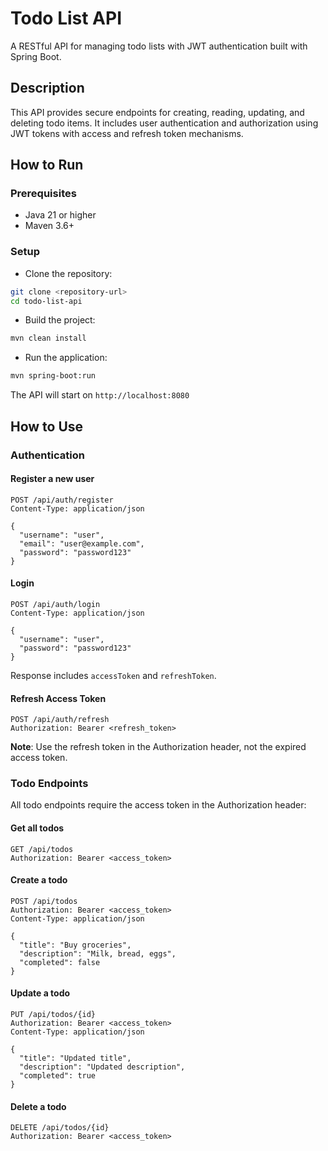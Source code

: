 # Todo List API

A RESTful API for managing todo lists with JWT authentication built with Spring Boot.

## Description

This API provides secure endpoints for creating, reading, updating, and deleting todo items. It includes user authentication and authorization using JWT tokens with access and refresh token mechanisms.


## How to Run

### Prerequisites

- Java 21 or higher
- Maven 3.6+

### Setup

* Clone the repository:
```bash
git clone <repository-url>
cd todo-list-api
```


* Build the project:
```bash
mvn clean install
```

* Run the application:
```bash
mvn spring-boot:run
```

The API will start on `http://localhost:8080`

## How to Use

### Authentication

#### Register a new user
```http
POST /api/auth/register
Content-Type: application/json

{
  "username": "user",
  "email": "user@example.com",
  "password": "password123"
}
```

#### Login
```http
POST /api/auth/login
Content-Type: application/json

{
  "username": "user",
  "password": "password123"
}
```

Response includes `accessToken` and `refreshToken`.

#### Refresh Access Token
```http
POST /api/auth/refresh
Authorization: Bearer <refresh_token>
```

**Note**: Use the refresh token in the Authorization header, not the expired access token.

### Todo Endpoints

All todo endpoints require the access token in the Authorization header:

#### Get all todos
```http
GET /api/todos
Authorization: Bearer <access_token>
```

#### Create a todo
```http
POST /api/todos
Authorization: Bearer <access_token>
Content-Type: application/json

{
  "title": "Buy groceries",
  "description": "Milk, bread, eggs",
  "completed": false
}
```

#### Update a todo
```http
PUT /api/todos/{id}
Authorization: Bearer <access_token>
Content-Type: application/json

{
  "title": "Updated title",
  "description": "Updated description",
  "completed": true
}
```

#### Delete a todo
```http
DELETE /api/todos/{id}
Authorization: Bearer <access_token>
```

